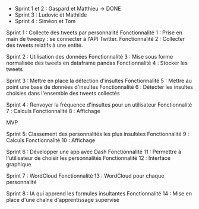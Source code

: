 - Sprint 1 et 2 : Gaspard et Matthieu -> DONE
- Sprint 3 : Ludovic et Mathilde
- Sprint 4 : Siméon et Tom

Sprint 1 :
Collecte des tweets par personnalité
Fonctionnalité 1 : Prise en main de tweepy : se connecter à l'API Twitter.
Fonctionnalité 2 : Collecter des tweets relatifs à une entité.

Sprint 2 : Utilisation des données
Fonctionnalité 3 : Mise sous forme normalisée des tweets en dataframe pandas
Fonctionnalité 4 : Stocker les tweets

Sprint 3 :
Mettre en place la détection d'insultes
Fonctionnalité 5 : Mettre au point une base de données d'insultes
Fonctionnalité 6 : Détecter les insultes choisies dans l'ensemble des tweets collectés

Sprint 4 :
Renvoyer la fréquence d'insultes pour un utilisateur
Fonctionnalité 7 : Calculs
Fonctionnalité 8 : Affichage

MVP

Sprint 5:
Classement des personnalités les plus insultées
Fonctionnalité 9 : Calculs
Fonctionnalité 10 : Affichage

Sprint 6 :
Développer une app avec Dash
Fonctionnalité 11 : Permettre à l'utilisateur de choisir les personnalités
Fonctionnalité 12 : Interface graphique

Sprint 7 :
WordCloud
Fonctionnalité 13 : WordCloud pour chaque personnalité

Sprint 8 :
IA qui apprend les formules insultantes
Fonctionnalité 14 : Mise en place d'une chaîne d'apprentissage supervisé


